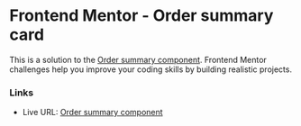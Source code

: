 # Frontend Mentor - Order summary card

This is a solution to the [Order summary component](https://www.frontendmentor.io/challenges/order-summary-component-QlPmajDUj). Frontend Mentor challenges help you improve your coding skills by building realistic projects. 

### Links

- Live URL: [Order summary component](https://jovial-panini-01a9c6.netlify.app/)

